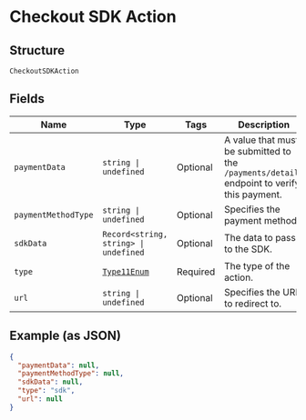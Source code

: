 
# Checkout SDK Action

## Structure

`CheckoutSDKAction`

## Fields

| Name | Type | Tags | Description |
|  --- | --- | --- | --- |
| `paymentData` | `string \| undefined` | Optional | A value that must be submitted to the `/payments/details` endpoint to verify this payment. |
| `paymentMethodType` | `string \| undefined` | Optional | Specifies the payment method. |
| `sdkData` | `Record<string, string> \| undefined` | Optional | The data to pass to the SDK. |
| `type` | [`Type11Enum`](../../doc/models/type-11-enum.md) | Required | The type of the action. |
| `url` | `string \| undefined` | Optional | Specifies the URL to redirect to. |

## Example (as JSON)

```json
{
  "paymentData": null,
  "paymentMethodType": null,
  "sdkData": null,
  "type": "sdk",
  "url": null
}
```


